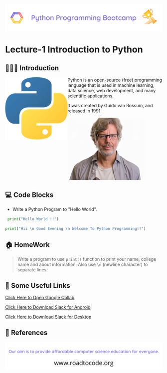 <!-- HEADER -->
<p align="center">
  <img  src="./../assets/header.png" />
</p>

# Lecture-1 Introduction to Python

## 💁🏻‍♀️ Introduction

<img align="left" src="./assets/../../assets/logo.png" />

Python is an open-source (free) programming language that is used in machine learning, data science, web development, and many scientific applications.

It was created by Guido van Rossum, and released in 1991.

![GuidoVanRossumImage](guido-vann-rossum.jpg)



## 💻 Code Blocks

- Write a Python Program to "Hello World".

```python
 print("Hello World !!")
```

```python
print("Hii \n Good Evening \n Welcome To Python Programming!!")
```

## 🏠 HomeWork

> Write a program to use `print()` function to print your name, college name and about information. Also use `\n` (newline character) to separate lines.

## 🔗 Some Useful Links

  [Click Here to Open Google Collab](https://colab.research.google.com)

  [Click Here to Download Slack for Android](https://play.google.com/store/apps/details?id=com.Slack)

  [Click Here to Download Slack for Desktop](https://slack.com/intl/en-in/downloads/windows)

## 📖 References

<!-- FOOTER -->
<p align="center">
  <img  src="./../assets/footer.png" />
</p>
